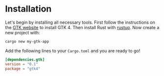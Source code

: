 # Installation

Let's begin by installing all necessary tools.
First follow the instructions on the [GTK website](https://www.gtk.org/docs/installations/) to install GTK 4.
Then install Rust with [rustup](https://rustup.rs/).
Now create a new project with:
```bash
cargo new my-gtk-app
```

Add the following lines to your `Cargo.toml` and you are ready to go!
```toml
[dependencies.gtk]
version = "0.1"
package = "gtk4"
```
